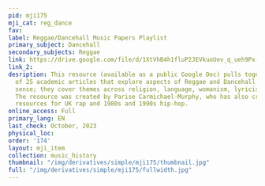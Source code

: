 ```yaml
---
pid: mji175
mji_cat: reg_dance
fav: 
label: Reggae/Dancehall Music Papers Playlist
primary_subject: Dancehall
secondary_subjects: Reggae
link: https://drive.google.com/file/d/1XtVhB4h1fluP2JEVkuoUev_q_ueh9Px-/view
link_2: 
desription: This resource (available as a public Google Doc) pulls together a list
  of 25 academic articles that explore aspects of Reggae and Dancehall in the broadest
  sense; they cover themes across religion, language, womanism, lyricism, and identity.
  The resource was created by Parise Carmichael-Murphy, who has also created similar
  resources for UK rap and 1980s and 1990s hip-hop.
online_access: Full
primary_lang: EN
last_check: October, 2023
physical_loc: 
order: '174'
layout: mji_item
collection: music_history
thumbnail: "/img/derivatives/simple/mji175/thumbnail.jpg"
full: "/img/derivatives/simple/mji175/fullwidth.jpg"
---
```


